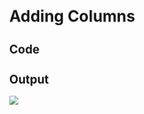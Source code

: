 # Adding Columns

## Code

<code-block src="ERModel/table-with-columns.ermd"/>

## Output

![](table-with-attributes.png)